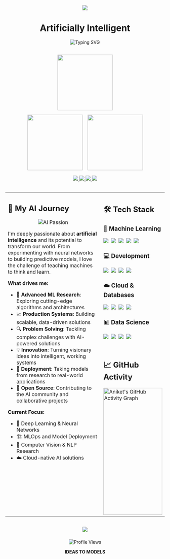 <div align="center">

<!-- Black & Grey Header -->
<img src="https://capsule-render.vercel.app/api?type=wave&color=0:2c2c2c,50:4a4a4a,100:666666&height=220&section=header&text=Aniket&fontSize=85&fontAlignY=40&animation=fadeIn&desc=AI+%7C+Machine+Learning&descAlignY=75&descSize=22&fontColor=ffffff" />

<!-- Main Title -->
<h1 align="center">
  Artificially Intelligent
</h1>

<!-- Animated Tagline -->
<div align="center">
  <img src="https://readme-typing-svg.herokuapp.com?font=Fira+Code&weight=700&size=28&duration=4000&pause=1000&color=4c4c4c&center=true&vCenter=true&width=700&height=60&lines=Building+Intelligent+Systems;Machine+Learning+Specialist;Deep+Learning+Enthusiast;AI+Solutions+Architect;Open+Source+Contributor" alt="Typing SVG" />
</div>

<br/>

<!-- Stats Cards -->
  
<img height="175"
  src="https://github-readme-streak-stats.herokuapp.com?user=aniketsml&theme=github-dark&hide_border=true&background=0d1117&ring=4a4a4a&fire=ffffff&currStreakLabel=ffffff&custom_title=🔥+Contribution+Streak" />

<div align="center" style="display: flex; justify-content: center; gap: 15px; flex-wrap: wrap;">
  <img height="175" src="https://github-readme-stats.vercel.app/api?username=aniketsml&show_icons=true&theme=default&hide_border=true&bg_color=00000000&title_color=ffffff&text_color=ffffff&icon_color=ffffff&include_all_commits=true&count_private=true&custom_title=Development+Stats" />
  
  <img height="175" src="https://github-readme-stats.vercel.app/api/top-langs/?username=aniketsml&layout=compact&theme=default&hide_border=true&bg_color=00000000&title_color=ffffff&text_color=ffffff&hide=html,css&langs_count=8&custom_title=Top+Languages" />
</div>

<br/>


<!-- Contact Buttons -->
<div align="center">
  <a href="https://linkedin.com/in/aniket0808">
    <img src="https://img.shields.io/badge/LinkedIn-0077B5?style=for-the-badge&logo=linkedin&logoColor=white&labelColor=2c2c2c&color=0077B5" />
  </a>
  <a href="mailto:sainianiket71@gmail.com">
    <img src="https://img.shields.io/badge/Email-D14836?style=for-the-badge&logo=gmail&logoColor=white&labelColor=2c2c2c&color=D14836" />
  </a>
  <a href="https://github.com/aniketsml?tab=repositories">
    <img src="https://img.shields.io/badge/Projects-181717?style=for-the-badge&logo=github&logoColor=white&labelColor=2c2c2c&color=181717" />
  </a>
  <a href="https://portfolio-aniketsml.vercel.app/">
    <img src="https://img.shields.io/badge/Portfolio-FF7139?style=for-the-badge&logo=vercel&logoColor=white&labelColor=2c2c2c&color=FF7139" />
  </a>
</div>

</div>

<br/>

<!-- Main Content Grid - Restored Better Architecture -->
<table align="center" width="100%">
  <tr>
    <td width="60%" valign="top">

## 🚀 My AI Journey

<div align="center">

![AI Passion](https://media.giphy.com/media/v1.Y2lkPTc5MGI3NjExbGlub296NjEyazQxdXBidm8yZGE1aWF0aHdqc25vNXRrZjhqazJ1eCZlcD12MV9naWZzX3NlYXJjaCZjdD1n/H03PuVdwREB21ANkLX/giphy.gif)

</div>

I'm deeply passionate about **artificial intelligence** and its potential to transform our world. From experimenting with neural networks to building predictive models, I love the challenge of teaching machines to think and learn.

**What drives me:**
- 🧠 **Advanced ML Research**: Exploring cutting-edge algorithms and architectures
- 📈 **Production Systems**: Building scalable, data-driven solutions  
- 🔍 **Problem Solving**: Tackling complex challenges with AI-powered solutions
- 💡 **Innovation**: Turning visionary ideas into intelligent, working systems
- 🚀 **Deployment**: Taking models from research to real-world applications
- 🌟 **Open Source**: Contributing to the AI community and collaborative projects

**Current Focus:**
- 🤖 Deep Learning & Neural Networks
- 🏗️ MLOps and Model Deployment
- 🔬 Computer Vision & NLP Research
- ☁️ Cloud-native AI solutions

</td>
    <td width="40%" valign="top">

## 🛠️ Tech Stack

### **🤖 Machine Learning**
<div style="display: flex; flex-wrap: wrap; gap: 8px; margin: 10px 0;">
  <img src="https://img.shields.io/badge/Python-3776AB?style=for-the-badge&logo=python&logoColor=white" />
  <img src="https://img.shields.io/badge/TensorFlow-FF6F00?style=for-the-badge&logo=tensorflow&logoColor=white" />
  <img src="https://img.shields.io/badge/PyTorch-EE4C2C?style=for-the-badge&logo=pytorch&logoColor=white" />
  <img src="https://img.shields.io/badge/Keras-D00000?style=for-the-badge&logo=keras&logoColor=white" />
  <img src="https://img.shields.io/badge/Scikit--Learn-F7931E?style=for-the-badge&logo=scikit-learn&logoColor=white" />
</div>

### **💻 Development**
<div style="display: flex; flex-wrap; wrap; gap: 8px; margin: 10px 0;">
  <img src="https://img.shields.io/badge/Docker-2496ED?style=for-the-badge&logo=docker&logoColor=white" />
  <img src="https://img.shields.io/badge/FastAPI-009688?style=for-the-badge&logo=fastapi&logoColor=white" />
  <img src="https://img.shields.io/badge/Git-F05032?style=for-the-badge&logo=git&logoColor=white" />
  <img src="https://img.shields.io/badge/Linux-FCC624?style=for-the-badge&logo=linux&logoColor=black" />
</div>

### **☁️ Cloud & Databases**
<div style="display: flex; flex-wrap; wrap; gap: 8px; margin: 10px 0;">
  <img src="https://img.shields.io/badge/AWS-232F3E?style=for-the-badge&logo=amazon-aws&logoColor=white" />
  <img src="https://img.shields.io/badge/MongoDB-47A248?style=for-the-badge&logo=mongodb&logoColor=white" />
  <img src="https://img.shields.io/badge/PostgreSQL-336791?style=for-the-badge&logo=postgresql&logoColor=white" />
  <img src="https://img.shields.io/badge/Redis-DC382D?style=for-the-badge&logo=redis&logoColor=white" />
</div>

### **📊 Data Science**
<div style="display: flex; flex-wrap; wrap; gap: 8px; margin: 10px 0;">
  <img src="https://img.shields.io/badge/Pandas-150458?style=for-the-badge&logo=pandas&logoColor=white" />
  <img src="https://img.shields.io/badge/NumPy-013243?style=for-the-badge&logo=numpy&logoColor=white" />
  <img src="https://img.shields.io/badge/Jupyter-F37626?style=for-the-badge&logo=jupyter&logoColor=white" />
  <img src="https://img.shields.io/badge/OpenCV-5C3EE8?style=for-the-badge&logo=opencv&logoColor=white" />
</div>

<br/>

## 📈 GitHub Activity

<a href="https://github.com/ashutosh00710/github-readme-activity-graph">
  <img 
    src="https://github-readme-activity-graph.vercel.app/graph?username=aniketsml&theme=github-dark&bg_color=2c2c2c&hide_border=true&area=true&area_color=4a4a4a&line=ffffff&point=666666&color=ffffff" 
    alt="Aniket's GitHub Activity Graph" 
    width="100%" 
    height="400" />
</a>
  </tr>
</table>

<br/>


<!-- Footer -->
<div align="center">

<img src="https://capsule-render.vercel.app/api?type=waving&color=0:2c2c2c,50:4a4a4a,100:666666&height=100&section=footer&animation=twinkling&fontColor=ffffff" />

### 

<img src="https://komarev.com/ghpvc/?username=aniketsml&style=flat-square&color=4a4a4a" alt="Profile Views"/>

<br/>

**IDEAS TO MODELS**

</div>
